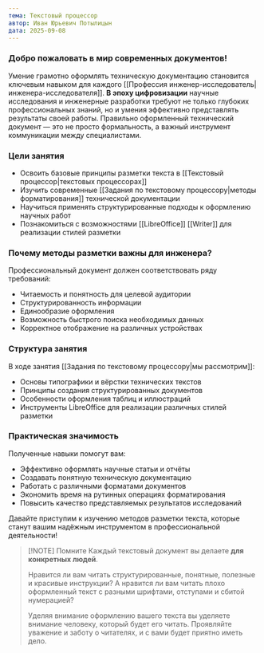 ```yaml
---
тема: Текстовый процессор
автор: Иван Юрьевич Потылицын
дата: 2025-09-08
---
```


### Добро пожаловать в мир современных документов!

Умение грамотно оформлять техническую документацию становится ключевым навыком для каждого [[Профессия инженер-исследователь|инженера-исследователя]]. **В эпоху цифровизации** научные исследования и инженерные разработки требуют не только глубоких профессиональных знаний, но и умения эффективно представлять результаты своей работы. Правильно оформленный технический документ — это не просто формальность, а важный инструмент коммуникации между специалистами.

### Цели занятия

- Освоить базовые принципы разметки текста в [[Текстовый процессор|текстовых процессорах]]
- Изучить современные [[Задания по текстовому процессору|методы форматирования]] технической документации
- Научиться применять структурированные подходы к оформлению научных работ
- Познакомиться с возможностями [[LibreOffice]] [[Writer]] для реализации стилей разметки

### Почему методы разметки важны для инженера?

Профессиональный документ должен соответствовать ряду требований:

- Читаемость и понятность для целевой аудитории
- Структурированность информации
- Единообразие оформления
- Возможность быстрого поиска необходимых данных
- Корректное отображение на различных устройствах

### Структура занятия

В ходе занятия [[Задания по текстовому процессору|мы рассмотрим]]:

- Основы типографики и вёрстки технических текстов
- Принципы создания структурированных документов
- Особенности оформления таблиц и иллюстраций
- Инструменты LibreOffice для реализации различных стилей разметки

### Практическая значимость

Полученные навыки помогут вам:

- Эффективно оформлять научные статьи и отчёты
- Создавать понятную техническую документацию
- Работать с различными форматами документов
- Экономить время на рутинных операциях форматирования
- Повысить качество представляемых результатов исследований

Давайте приступим к изучению методов разметки текста, которые станут вашим надёжным инструментом в профессиональной деятельности!

> [!NOTE] Помните
> Каждый текстовый документ вы делаете **для конкретных людей**.
> 
> Нравится ли вам читать структурированные, понятные, полезные и красивые инструкции? А нравится ли вам читать плохо оформленный текст с разными шрифтами, отступами и сбитой нумерацией?
> 
> Уделяя внимание оформлению вашего текста вы уделяете внимание человеку, который будет его читать. Проявляйте уважение и заботу о читателях, и с вами будет приятно иметь дело.
